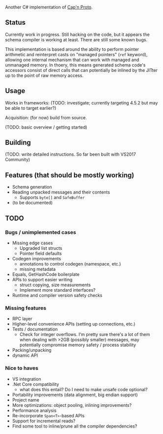 Another C# implementation of [Cap'n Proto][].

Status
------

Currently work in progress. Still hacking on the code, but it appears the
schema compiler is working at least. There are still some known bugs.

This implementation is based around the ability to perform pointer arithmetic
and reinterpret casts on "managed pointers" (`ref` keyword), allowing one
internal mechanism that can work with managed and unmanaged memory. In thoery,
this means generated schema code's accessors consist of direct calls that can
potentially be inlined by the JITter up to the point of raw memory access.

Usage
-----

Works in frameworks: (TODO: investigate; currently targeting 4.5.2 but may be
able to target earlier?)

Acquisition: (for now) build from source.

(TODO: basic overview / getting started)

Building
--------

(TODO: write detailed instructions. So far been built with VS2017 Community)

Features (that should be mostly working)
----------------------------------------

- Schema generation
- Reading unpacked messages and their contents
  - Supports `byte[]` and `SafeBuffer`
- (to be documented)

TODO
----

### Bugs / unimplemented cases
- Missing edge cases
  - Upgraded list structs
  - Pointer field defaults
- Codegen improvements
  - annotations to control codegen (namespace, etc.)
  - missing metadata
- Equals, GetHashCode boilerplate
- APIs to support easier writing
  - struct copying, size measurements
  - Implement more standard interfaces?
- Runtime and compiler version safety checks

### Missing features
- RPC layer
- Higher-level convenience APIs (setting up connections, etc.)
- Tests / documentation
  - Check for integer overflows. I'm pretty sure there's a lot of them when
    dealing with >2GB (possibly smaller) messages, may potentially compromise
    memory safety / process stability
- Packing/unpacking
- dynamic API

### Nice to haves
- VS integration 
- .Net Core compatibility
  - what does this entail? Do I need to make unsafe code optional?
- Portability improvements (data alignment, big endian support)
- Project name
- More optimizations: object pooling, inlining improvements?
- Performance analysis
- Re-incorporate `Span<T>`-based APIs
- Support for incremental reads?
- Find some tool to inline/prune all the compiler dependencies?

[Cap'n Proto]: https://capnproto.org